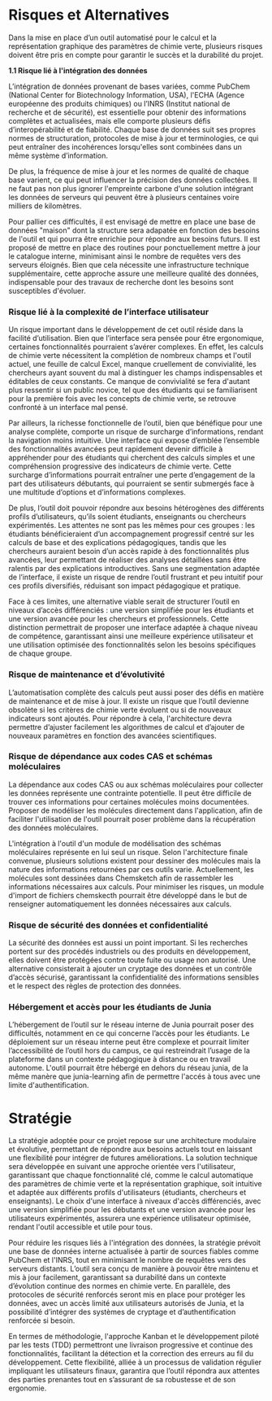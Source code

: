# Risques et Alternatives

Dans la mise en place d’un outil automatisé pour le calcul et la représentation graphique des paramètres de chimie verte, plusieurs risques doivent être pris en compte pour garantir le succès et la durabilité du projet. 

**1.1 Risque lié à l'intégration des données**

L’intégration de données provenant de bases variées, comme PubChem (National Center for Biotechnology Information, USA), l'ECHA (Agence européenne des produits chimiques) ou l’INRS (Institut national de recherche et de sécurité), est essentielle pour obtenir des informations complètes et actualisées, mais elle comporte plusieurs défis d’interopérabilité et de fiabilité. Chaque base de données suit ses propres normes de structuration, protocoles de mise à jour et terminologies, ce qui peut entraîner des incohérences lorsqu'elles sont combinées dans un même système d’information. 

De plus, la fréquence de mise à jour et les normes de qualité de chaque base varient, ce qui peut influencer la précision des données collectées. Il ne faut pas non plus ignorer l'empreinte carbone d'une solution intégrant les données de serveurs qui peuvent être à plusieurs centaines voire milliers de kilomètres.

Pour pallier ces difficultés, il est envisagé de mettre en place une base de données "maison" dont la structure sera adapatée en fonction des besoins de l'outil et qui pourra être enrichie pour répondre aux besoins futurs. Il est proposé de mettre en place des routines pour  ponctuellement mettre à jour le catalogue interne, minimisant ainsi le nombre de requêtes vers des serveurs éloignés. Bien que cela nécessite une infrastructure technique supplémentaire, cette approche assure une meilleure qualité des données, indispensable pour des travaux de recherche dont les besoins sont susceptibles d'évoluer.

### Risque lié à la complexité de l’interface utilisateur

Un risque important dans le développement de cet outil réside dans la facilité d’utilisation. Bien que l’interface sera pensée pour être ergonomique, certaines fonctionnalités pourraient s’avérer complexes. En effet, les calculs de chimie verte nécessitent la complétion de nombreux champs et l'outil actuel, une feuille de calcul Excel, manque cruellement de convivialité, les chercheurs ayant souvent du mal à distinguer les champs indispensables et éditables de ceux constants. Ce manque de convivialité se fera d'autant plus ressentir si un public novice, tel que des étudiants qui se familiarisent pour la première fois avec les concepts de chimie verte, se retrouve confronté à un interface mal pensé.

Par ailleurs, la richesse fonctionnelle de l’outil, bien que bénéfique pour une analyse complète, comporte un risque de surcharge d’informations, rendant la navigation moins intuitive. Une interface qui expose d’emblée l’ensemble des fonctionnalités avancées peut rapidement devenir difficile à appréhender pour des étudiants qui cherchent des calculs simples et une compréhension progressive des indicateurs de chimie verte. Cette surcharge d’informations pourrait entraîner une perte d’engagement de la part des utilisateurs débutants, qui pourraient se sentir submergés face à une multitude d’options et d’informations complexes.

De plus, l’outil doit pouvoir répondre aux besoins hétérogènes des différents profils d’utilisateurs, qu’ils soient étudiants, enseignants ou chercheurs expérimentés. Les attentes ne sont pas les mêmes pour ces groupes : les étudiants bénéficieraient d’un accompagnement progressif centré sur les calculs de base et des explications pédagogiques, tandis que les chercheurs auraient besoin d’un accès rapide à des fonctionnalités plus avancées, leur permettant de réaliser des analyses détaillées sans être ralentis par des explications introductives. Sans une segmentation adaptée de l’interface, il existe un risque de rendre l’outil frustrant et peu intuitif pour ces profils diversifiés, réduisant son impact pédagogique et pratique.

Face à ces limites, une alternative viable serait de structurer l’outil en niveaux d’accès différenciés : une version simplifiée pour les étudiants et une version avancée pour les chercheurs et professionnels. Cette distinction permettrait de proposer une interface adaptée à chaque niveau de compétence, garantissant ainsi une meilleure expérience utilisateur et une utilisation optimisée des fonctionnalités selon les besoins spécifiques de chaque groupe.

### Risque de maintenance et d’évolutivité

L’automatisation complète des calculs peut aussi poser des défis en matière de maintenance et de mise à jour. Il existe un risque que l’outil devienne obsolète si les critères de chimie verte évoluent ou si de nouveaux indicateurs sont ajoutés. Pour répondre à cela, l'architecture devra permettre d’ajuster facilement les algorithmes de calcul et d’ajouter de nouveaux paramètres en fonction des avancées scientifiques.

### Risque de dépendance aux codes CAS et schémas moléculaires

La dépendance aux codes CAS ou aux schémas moléculaires pour collecter les données représente une contrainte potentielle. Il peut être difficile de trouver ces informations pour certaines molécules moins documentées. Proposer de modéliser les molécules directement dans l'application, afin de faciliter l'utilisation de l'outil pourrait poser problème dans la récupération des données moléculaires.

L'intégration à l'outil d'un module de modélisation des schémas moléculaires représente en lui seul un risque. Selon l'architecture finale convenue, plusieurs solutions existent pour dessiner des molécules mais la nature des informations retournées par ces outils varie. Actuellement, les molécules sont dessinées dans Chemsketch afin de rassembler les informations nécessaires aux calculs. Pour minimiser les risques, un module d'import de fichiers chemskecth pourrait être développé dans le but de renseigner automatiquement les données nécessaires aux calculs.

### Risque de sécurité des données et confidentialité

La sécurité des données est aussi un point important. Si les recherches portent sur des procédés industriels ou des produits en développement, elles doivent être protégées contre toute fuite ou usage non autorisé. Une alternative consisterait à ajouter un cryptage des données et un contrôle d’accès sécurisé, garantissant la confidentialité des informations sensibles et le respect des règles de protection des données.

### Hébergement et accès pour les étudiants de Junia

L’hébergement de l’outil sur le réseau interne de Junia pourrait poser des difficultés, notamment en ce qui concerne l’accès pour les étudiants. Le déploiement sur un réseau interne peut être complexe et pourrait limiter l’accessibilité de l’outil hors du campus, ce qui restreindrait l’usage de la plateforme dans un contexte pédagogique à distance ou en travail autonome. L'outil pourrait être hébergé en dehors du réseau junia, de la même manère que junia-learning afin de permettre l'accés à tous avec une limite d'authentification.


# Stratégie

La stratégie adoptée pour ce projet repose sur une architecture modulaire et évolutive, permettant de répondre aux besoins actuels tout en laissant une flexibilité pour intégrer de futures améliorations. La solution technique sera développée en suivant une approche orientée vers l'utilisateur, garantissant que chaque fonctionnalité clé, comme le calcul automatique des paramètres de chimie verte et la représentation graphique, soit intuitive et adaptée aux différents profils d'utilisateurs (étudiants, chercheurs et enseignants). Le choix d'une interface à niveaux d'accès différenciés, avec une version simplifiée pour les débutants et une version avancée pour les utilisateurs expérimentés, assurera une expérience utilisateur optimisée, rendant l'outil accessible et utile pour tous.

Pour réduire les risques liés à l'intégration des données, la stratégie prévoit une base de données interne actualisée à partir de sources fiables comme PubChem et l'INRS, tout en minimisant le nombre de requêtes vers des serveurs distants. L’outil sera conçu de manière à pouvoir être maintenu et mis à jour facilement, garantissant sa durabilité dans un contexte d’évolution continue des normes en chimie verte. En parallèle, des protocoles de sécurité renforcés seront mis en place pour protéger les données, avec un accès limité aux utilisateurs autorisés de Junia, et la possibilité d’intégrer des systèmes de cryptage et d’authentification renforcée si besoin.

En termes de méthodologie, l'approche Kanban et le développement piloté par les tests (TDD) permettront une livraison progressive et continue des fonctionnalités, facilitant la détection et la correction des erreurs au fil du développement. Cette flexibilité, alliée à un processus de validation régulier impliquant les utilisateurs finaux, garantira que l’outil répondra aux attentes des parties prenantes tout en s’assurant de sa robustesse et de son ergonomie.